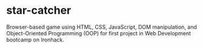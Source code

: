 # star-catcher
Browser-based game using HTML, CSS, JavaScript, DOM manipulation, and Object-Oriented Programming (OOP) for first project in Web Development bootcamp on Ironhack.
